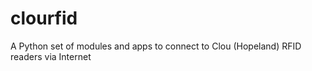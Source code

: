 # clourfid
A Python set of modules and apps to connect to Clou (Hopeland) RFID readers via Internet
